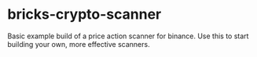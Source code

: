 # bricks-crypto-scanner
Basic example build of a price action scanner for binance. Use this to start building your own, more effective scanners.
